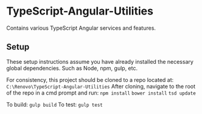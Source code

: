 # TypeScript-Angular-Utilities
Contains various TypeScript Angular services and features.

## Setup
These setup instructions assume you have already installed the necessary global dependencies. Such as Node, npm, gulp, etc.

For consistency, this project should be cloned to a repo located at: `C:\Renovo\TypeScript-Angular-Utilities`
After cloning, navigate to the root of the repo in a cmd prompt and run:
`npm install`
`bower install`
`tsd update`

To build: `gulp build`
To test: `gulp test`